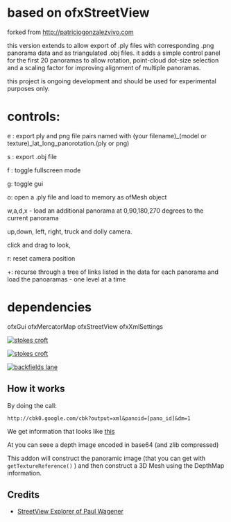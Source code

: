# based on ofxStreetView

forked from http://patriciogonzalezvivo.com

this version extends to allow export of .ply files with corresponding .png panorama data and as triangulated .obj files.
it adds a simple control panel for the first 20 panoramas to allow rotation, point-cloud dot-size selection and a scaling factor for improving alignment of multiple panoramas.

this project is ongoing development and should be used for experimental purposes only.

# controls:

e : export ply and png file pairs named with (your filename)_(model or texture)_lat_long_panorotation.(ply or png)

s : export .obj file

f : toggle fullscreen mode

g: toggle gui

o: open a .ply file and load to memory as ofMesh object

w,a,d,x - load an additional panorama at 0,90,180,270 degrees to the current panorama

up,down, left, right, truck and dolly camera.

click and drag to look,

r: reset camera position

+: recurse through a tree of links listed in the data for each panorama and load the panoaramas - one level at a time

# dependencies
ofxGui
ofxMercatorMap
ofxStreetView
ofxXmlSettings

[ ![stokes croft](http://buzzo.com/wp-content/uploads/2017/12/Screen-Shot-2017-12-17-at-19.45.12-e1513543600881.png) ](http://buzzo.com/streetview/)

[ ![stokes croft](http://buzzo.com/wp-content/uploads/2017/12/Screen-Shot-2017-12-17-at-20.54.26-e1513543978734.png) ](http://buzzo.com/wp-content/uploads/2017/12/Screen-Shot-2017-12-17-at-20.54.26-300x261.png/)

[ ![backfields lane](http://buzzo.com/wp-content/uploads/2017/12/Screen-Shot-2017-12-17-at-20.53.21-e1513544088818.png) ](http://buzzo.com/wp-content/uploads/2017/12/Screen-Shot-2017-12-17-at-20.53.21-300x210.png)



## How it works

By doing the call:

	http://cbk0.google.com/cbk?output=xml&panoid=[pano_id]&dm=1

We get information that looks like [this](http://maps.google.com/cbk?output=xml&cb_client=maps_sv&v=4&dm=1&hl=en&panoid=ki_KzVWkE87EgkPWg3QPXg)

At <deptMap> you can seee a depth image encoded in base64 (and zlib compressed)

This addon will construct the panoramic image (that you can get with ```getTextureReference()``` ) and then construct a 3D Mesh using the DepthMap information.

## Credits
- [ StreetView Explorer of Paul Wagener](https://github.com/PaulWagener/Streetview-Explorer)
